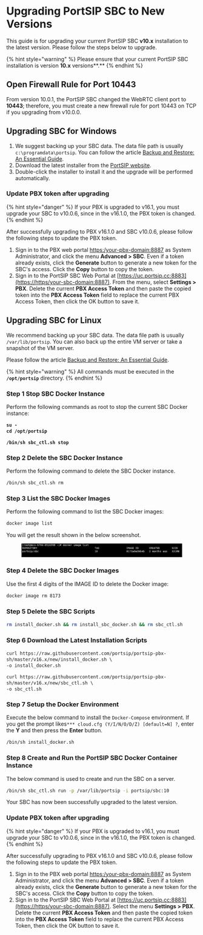 # Upgrading PortSIP SBC to New Versions

This guide is for upgrading your current PortSIP SBC **v10.x** installation to the latest version. Please follow the steps below to upgrade.

{% hint style="warning" %}
Please ensure that your current PortSIP SBC installation is version **10.x** versions**.**
{% endhint %}

## Open Firewall Rule for Port 10443

From version 10.0.1, the PortSIP SBC changed the WebRTC client port to **10443**; therefore, you must create a new firewall rule for port 10443 on TCP if you upgrading from v10.0.0.

## Upgrading SBC for Windows

1. We suggest backing up your SBC data. The data file path is usually `c:\programdata\portsip`. You can follow the article [Backup and Restore: An Essential Guide](../backup-and-restore/).&#x20;
2. Download the latest installer from the [PortSIP website](https://www.portsip.com/download-portsip-sbc).&#x20;
3. Double-click the installer to install it and the upgrade will be performed automatically.

### Update PBX token after upgrading

{% hint style="danger" %}
If your PBX is upgraded to v16.1, you must upgrade your SBC to v10.0.6, since in the v16.1.0, the PBX token is changed.
{% endhint %}

After successfully upgrading to PBX v16.1.0 and SBC v10.0.6, please follow the following steps to update the PBX token.

1. Sign in to the PBX web portal [https:/your-pbx-domain:8887](https://https/your-pbx-domain:8887) as System Administrator, and click the menu **Advanced > SBC**. Even if a token already exists, click the **Generate** button to generate a new token for the SBC's access. Click the **Copy** button to copy the token.
2. Sign in to the PortSIP SBC Web Portal at [https://uc.portsip.cc:8883](https://https/your-sbc-domain:8887). From the menu, select **Settings > PBX**. Delete the current **PBX Access Token** and then paste the copied token into the **PBX Access Token** field to replace the current PBX Access Token, then click the OK button to save it.

## **Upgrading SBC for Linux**

We recommend backing up your SBC data. The data file path is usually `/var/lib/portsip`. You can also back up the entire VM server or take a snapshot of the VM server.

Please follow the article [Backup and Restore: An Essential Guide](../backup-and-restore/).

{% hint style="warning" %}
All commands must be executed in the **`/opt/portsip`** directory.
{% endhint %}

### Step 1 Stop SBC Docker Instance

Perform the following commands as root to stop the current SBC Docker instance:

<pre class="language-sh"><code class="lang-sh"><strong>su -
</strong><strong>cd /opt/portsip
</strong></code></pre>

<pre class="language-sh"><code class="lang-sh"><strong>/bin/sh sbc_ctl.sh stop
</strong></code></pre>

### Step 2 Delete the SBC Docker Instance

Perform the following command to delete the SBC Docker instance.

```sh
/bin/sh sbc_ctl.sh rm
```

### Step 3 List the SBC Docker Images

Perform the following command to list the SBC Docker images:

```sh
docker image list
```

You will get the result shown in the below screenshot.

<figure><img src="../.gitbook/assets/sbc_image.png" alt=""><figcaption></figcaption></figure>

### Step 4 Delete the SBC Docker Images

Use the first 4 digits of the IMAGE ID to delete the Docker image:

```sh
docker image rm 8173 
```

### Step 5 Delete the SBC Scripts

```sh
rm install_docker.sh && rm install_sbc_docker.sh && rm sbc_ctl.sh
```

### Step **6 Download the  Latest Installation Scripts**

```
curl https://raw.githubusercontent.com/portsip/portsip-pbx-sh/master/v16.x/new/install_docker.sh \
-o install_docker.sh
```

```
curl https://raw.githubusercontent.com/portsip/portsip-pbx-sh/master/v16.x/new/sbc_ctl.sh \
-o sbc_ctl.sh
```

### Step **7 Setup the Docker Environment**

Execute the below command to install the `Docker-Compose` environment. If you get the prompt likes`*** cloud.cfg (Y/I/N/O/D/Z) [default=N] ?`, enter the **Y** and then press the **Enter** button.

```sh
/bin/sh install_docker.sh
```

### Step 8 Create and Run the PortSIP SBC Docker Container Instance

The below command is used to create and run the SBC on a server.

```sh
/bin/sh sbc_ctl.sh run -p /var/lib/portsip -i portsip/sbc:10
```

Your SBC has now been successfully upgraded to the latest version.

### Update PBX token after upgrading

{% hint style="danger" %}
If your PBX is upgraded to v16.1, you must upgrade your SBC to v10.0.6, since in the v16.1.0, the PBX token is changed.
{% endhint %}

After successfully upgrading to PBX v16.1.0 and SBC v10.0.6, please follow the following steps to update the PBX token.

1. Sign in to the PBX web portal [https:/your-pbx-domain:8887](https://https/your-pbx-domain:8887) as System Administrator, and click the menu **Advanced > SBC**. Even if a token already exists, click the **Generate** button to generate a new token for the SBC's access. Click the **Copy** button to copy the token.
2. Sign in to the PortSIP SBC Web Portal at [https://uc.portsip.cc:8883](https://https/your-sbc-domain:8887). Select the menu **Settings > PBX**. Delete the current **PBX Access Token** and then paste the copied token into the **PBX Access Token** field to replace the current PBX Access Token, then click the OK button to save it.

